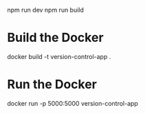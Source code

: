 npm run dev
npm run build

# Build the Docker
docker build -t version-control-app .

# Run the Docker
docker run -p 5000:5000 version-control-app